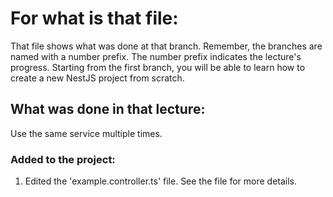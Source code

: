 # For what is that file:  
That file shows what was done at that branch. Remember, the branches are named with a number prefix. The number prefix indicates the lecture's progress. Starting from the first branch, you will be able to learn how to create a new NestJS project from scratch.  

## What was done in that lecture:  
Use the same service multiple times.

### Added to the project:  
1. Edited the 'example.controller.ts' file. See the file for more details.